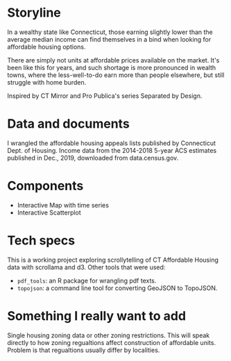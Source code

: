 # Storyline
In a wealthy state like Connecticut, those earning slightly lower than the average median income can find themselves in a bind when looking for affordable housing options.  

There are simply not units at affordable prices available on the market. It's been like this for years, and such shortage is more pronounced in wealth towns, where the less-well-to-do earn more than people elsewhere, but still struggle with home burden.  

Inspired by CT Mirror and Pro Publica's series Separated by Design.

# Data and documents
I wrangled the affordable housing appeals lists published by Connecticut Dept. of Housing.
Income data from the 2014-2018 5-year ACS estimates published in Dec., 2019, downloaded from data.census.gov.

# Components
- Interactive Map with time series
- Interactive Scatterplot

# Tech specs
This is a working project exploring scrollytelling of CT Affordable Housing data with scrollama and d3. 
Other tools that were used:
- `pdf_tools`: an R package for wrangling pdf texts.
- `topojson`: a command line tool for converting GeoJSON to TopoJSON.

# Something I really want to add
Single housing zoning data or other zoning restrictions. This will speak directly to how zoning regualtions affect construction of affordable units.
Problem is that regualtions usually differ by localities.



